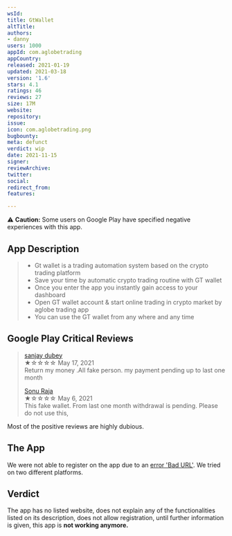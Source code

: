 ```yaml
---
wsId: 
title: GtWallet
altTitle: 
authors:
- danny
users: 1000
appId: com.aglobetrading
appCountry: 
released: 2021-01-19
updated: 2021-03-18
version: '1.6'
stars: 4.1
ratings: 46
reviews: 27
size: 17M
website: 
repository: 
issue: 
icon: com.aglobetrading.png
bugbounty: 
meta: defunct
verdict: wip
date: 2021-11-15
signer: 
reviewArchive: 
twitter: 
social: 
redirect_from: 
features: 

---
```


⚠️ **Caution:** Some users on Google Play have specified negative experiences with this app.

## App Description

> - Gt wallet is a trading automation system based on the crypto trading platform
> - Save your time by automatic crypto trading routine with GT wallet
> - Once you enter the app you instantly gain access to your dashboard
> - Open GT wallet account & start online trading in crypto market by aglobe trading app
> - You can use the GT wallet from any where and any time

## Google Play Critical Reviews

> [sanjay dubey](https://play.google.com/store/apps/details?id=com.aglobetrading&reviewId=gp%3AAOqpTOEOPlnIUB9FCVH1SSkJNtk9_6mQukpinF4cszYozRRzRp7LKehP1HupfFcHMmef53LabBbG_lUdAJIZ_XA)<br>
  ★☆☆☆☆ May 17, 2021 <br>
       Return my money .All fake person. my payment pending up to last one month
>
> [Sonu Raja](https://play.google.com/store/apps/details?id=com.aglobetrading&reviewId=gp%3AAOqpTOHp-IowxrEHcZqcRt57cRXTaYVpGBH7dkZrtvgx0LjVWqv4pm22KUycStqTxD-Sc9kAi5kb5lWlaYCyzgQ)<br>
  ★☆☆☆☆ May 6, 2021 <br>
       This fake wallet. From last one month withdrawal is pending. Please do not use this,

Most of the positive reviews are highly dubious.

## The App

We were not able to register on the app due to an [error 'Bad URL'](https://twitter.com/BitcoinWalletz/status/1458020579278135299/photo/1). We tried on two different platforms.

## Verdict

The app has no listed website, does not explain any of the functionalities listed on its description, does not allow registration, until further information is given, this app is **not working anymore.**
